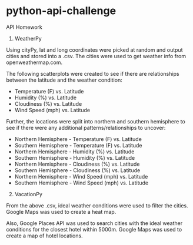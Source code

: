 # python-api-challenge
API Homework

1) WeatherPy

Using cityPy, lat and long coordinates were picked at random and output cities and stored into a .csv.  The cities were used to get weather info from openweathermap.com.  

The following scatterplots were created to see if there are relationships between the latitude and the weather condition:

* Temperature (F) vs. Latitude
* Humidity (%) vs. Latitude
* Cloudiness (%) vs. Latitude
* Wind Speed (mph) vs. Latitude

Further, the locations were split into northern and southern hemisphere to see if there were any additional patterns/relationships to uncover:

* Northern Hemisphere - Temperature (F) vs. Latitude
* Southern Hemisphere - Temperature (F) vs. Latitude
* Northern Hemisphere - Humidity (%) vs. Latitude
* Southern Hemisphere - Humidity (%) vs. Latitude
* Northern Hemisphere - Cloudiness (%) vs. Latitude
* Southern Hemisphere - Cloudiness (%) vs. Latitude
* Northern Hemisphere - Wind Speed (mph) vs. Latitude
* Southern Hemisphere - Wind Speed (mph) vs. Latitude

2) VacationPy

From the above .csv, ideal weather conditions were used to filter the cities.  Google Maps was used to create a heat map.

Also, Google Places API was used to search cities with the ideal weather conditions for the closest hotel within 5000m.  Google Maps was used to create a map of hotel locations.
